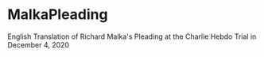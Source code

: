# MalkaPleading
English Translation of Richard Malka's Pleading at the Charlie Hebdo Trial in December 4, 2020
